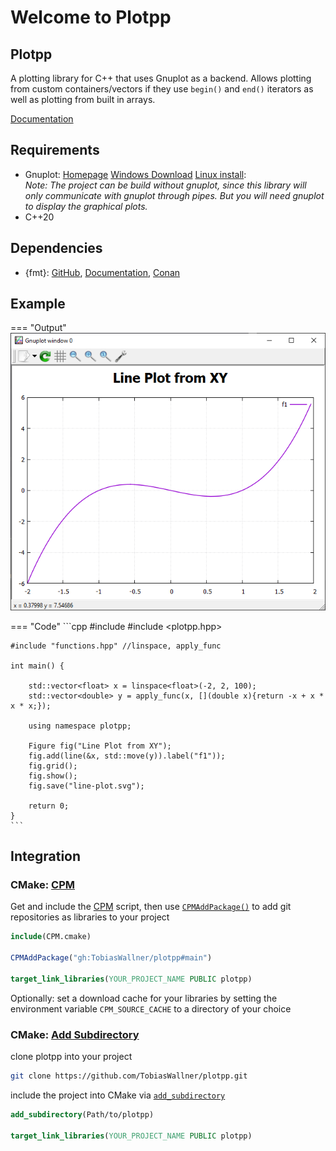 # **Welcome to Plotpp**

## **Plotpp**

A plotting library for C++ that uses Gnuplot as a backend.
Allows plotting from custom containers/vectors if they use `begin()` and `end()` iterators as well as plotting from built in arrays.

[Documentation](https://tobiaswallner.github.io/plotpp/)

## **Requirements**

- Gnuplot: [Homepage](http://gnuplot.info/index.html) [Windows Download](https://sourceforge.net/projects/gnuplot/files/gnuplot/) [Linux install](https://riptutorial.com/gnuplot/example/11275/installation-or-setup):  
	*Note: The project can be build without gnuplot,
	since this library will only communicate with gnuplot through pipes. 
	But you will need gnuplot to display the graphical plots.*
- C++20

## **Dependencies**

- {fmt}: [GitHub](https://github.com/fmtlib/fmt), [Documentation](https://fmt.dev/11.0/), [Conan](https://conan.io/center/recipes/fmt?version=)

## **Example**

=== "Output"
    ![Image of a line plot](example_output.png)

=== "Code"
    ```cpp
	#include <vector>
	#include <plotpp.hpp>

	#include "functions.hpp" //linspace, apply_func

	int main() {
		
		std::vector<float> x = linspace<float>(-2, 2, 100);
		std::vector<double> y = apply_func(x, [](double x){return -x + x * x * x;});
		
		using namespace plotpp;
		
		Figure fig("Line Plot from XY");
		fig.add(line(&x, std::move(y)).label("f1"));
		fig.grid();
		fig.show();
		fig.save("line-plot.svg");
		
		return 0;
	}
	```

## Integration

### CMake: [CPM](https://github.com/cpm-cmake/CPM.cmake)

Get and include the [CPM](https://github.com/cpm-cmake/CPM.cmake) script, then use [`CPMAddPackage()`](https://github.com/cpm-cmake/CPM.cmake?tab=readme-ov-file#usage) to add git repositories as libraries to your project

```cmake
include(CPM.cmake)

CPMAddPackage("gh:TobiasWallner/plotpp#main")

target_link_libraries(YOUR_PROJECT_NAME PUBLIC plotpp)
```

Optionally: set a download cache for your libraries by setting the environment variable `CPM_SOURCE_CACHE` to a directory of your choice

### CMake: [Add Subdirectory](https://cmake.org/cmake/help/latest/command/add_subdirectory.html)

clone plotpp into your project
```bash
git clone https://github.com/TobiasWallner/plotpp.git
```

include the project into CMake via [`add_subdirectory`](https://cmake.org/cmake/help/latest/command/add_subdirectory.html)
```cmake
add_subdirectory(Path/to/plotpp)

target_link_libraries(YOUR_PROJECT_NAME PUBLIC plotpp)
```